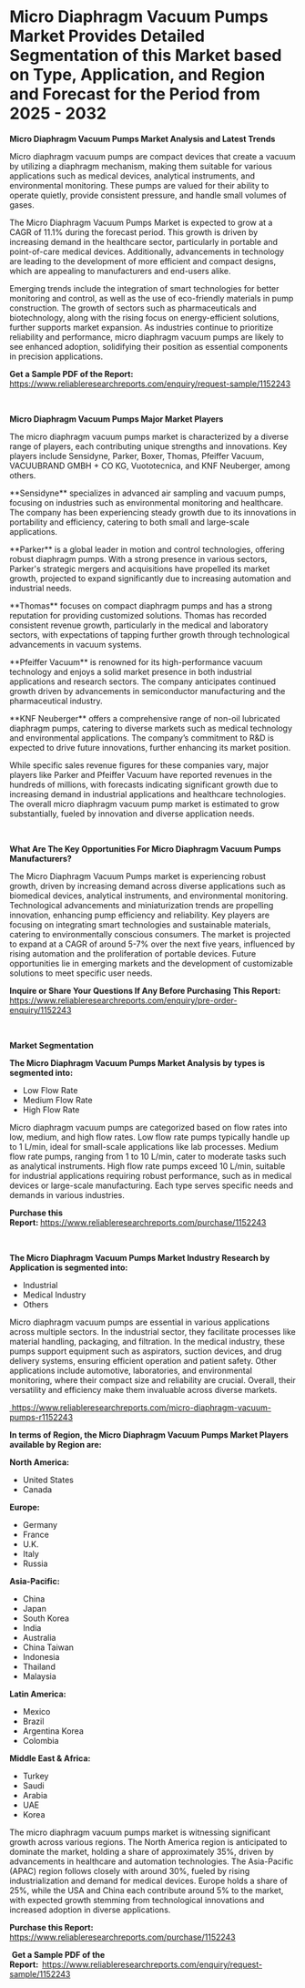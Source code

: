 <p><h1>Micro Diaphragm Vacuum Pumps Market Provides Detailed Segmentation of this Market based on Type, Application, and Region and Forecast for the Period from 2025 - 2032</h1></p><p><strong>Micro Diaphragm Vacuum Pumps Market Analysis and Latest Trends</strong></p>
<p><p>Micro diaphragm vacuum pumps are compact devices that create a vacuum by utilizing a diaphragm mechanism, making them suitable for various applications such as medical devices, analytical instruments, and environmental monitoring. These pumps are valued for their ability to operate quietly, provide consistent pressure, and handle small volumes of gases.</p><p>The Micro Diaphragm Vacuum Pumps Market is expected to grow at a CAGR of 11.1% during the forecast period. This growth is driven by increasing demand in the healthcare sector, particularly in portable and point-of-care medical devices. Additionally, advancements in technology are leading to the development of more efficient and compact designs, which are appealing to manufacturers and end-users alike.</p><p>Emerging trends include the integration of smart technologies for better monitoring and control, as well as the use of eco-friendly materials in pump construction. The growth of sectors such as pharmaceuticals and biotechnology, along with the rising focus on energy-efficient solutions, further supports market expansion. As industries continue to prioritize reliability and performance, micro diaphragm vacuum pumps are likely to see enhanced adoption, solidifying their position as essential components in precision applications.</p></p>
<p><strong>Get a Sample PDF of the Report:&nbsp;</strong> <a href="https://www.reliableresearchreports.com/enquiry/request-sample/1152243?utm_campaign=8&utm_medium=2&utm_source=Github&utm_content=ia&utm_term=16042025&utm_id=micro-diaphragm-vacuum-pumps">https://www.reliableresearchreports.com/enquiry/request-sample/1152243</a></p>
<p>&nbsp;</p>
<p><strong>Micro Diaphragm Vacuum Pumps Major Market Players</strong></p>
<p><p>The micro diaphragm vacuum pumps market is characterized by a diverse range of players, each contributing unique strengths and innovations. Key players include Sensidyne, Parker, Boxer, Thomas, Pfeiffer Vacuum, VACUUBRAND GMBH + CO KG, Vuototecnica, and KNF Neuberger, among others.</p><p>**Sensidyne** specializes in advanced air sampling and vacuum pumps, focusing on industries such as environmental monitoring and healthcare. The company has been experiencing steady growth due to its innovations in portability and efficiency, catering to both small and large-scale applications.</p><p>**Parker** is a global leader in motion and control technologies, offering robust diaphragm pumps. With a strong presence in various sectors, Parker's strategic mergers and acquisitions have propelled its market growth, projected to expand significantly due to increasing automation and industrial needs.</p><p>**Thomas** focuses on compact diaphragm pumps and has a strong reputation for providing customized solutions. Thomas has recorded consistent revenue growth, particularly in the medical and laboratory sectors, with expectations of tapping further growth through technological advancements in vacuum systems.</p><p>**Pfeiffer Vacuum** is renowned for its high-performance vacuum technology and enjoys a solid market presence in both industrial applications and research sectors. The company anticipates continued growth driven by advancements in semiconductor manufacturing and the pharmaceutical industry.</p><p>**KNF Neuberger** offers a comprehensive range of non-oil lubricated diaphragm pumps, catering to diverse markets such as medical technology and environmental applications. The company’s commitment to R&D is expected to drive future innovations, further enhancing its market position.</p><p>While specific sales revenue figures for these companies vary, major players like Parker and Pfeiffer Vacuum have reported revenues in the hundreds of millions, with forecasts indicating significant growth due to increasing demand in industrial applications and healthcare technologies. The overall micro diaphragm vacuum pump market is estimated to grow substantially, fueled by innovation and diverse application needs.</p></p>
<p>&nbsp;</p>
<p><strong>What Are The Key Opportunities For Micro Diaphragm Vacuum Pumps Manufacturers?</strong></p>
<p><p>The Micro Diaphragm Vacuum Pumps market is experiencing robust growth, driven by increasing demand across diverse applications such as biomedical devices, analytical instruments, and environmental monitoring. Technological advancements and miniaturization trends are propelling innovation, enhancing pump efficiency and reliability. Key players are focusing on integrating smart technologies and sustainable materials, catering to environmentally conscious consumers. The market is projected to expand at a CAGR of around 5-7% over the next five years, influenced by rising automation and the proliferation of portable devices. Future opportunities lie in emerging markets and the development of customizable solutions to meet specific user needs.</p></p>
<p><strong>Inquire or Share Your Questions If Any Before Purchasing This Report:</strong> <a href="https://www.reliableresearchreports.com/enquiry/pre-order-enquiry/1152243?utm_campaign=8&utm_medium=2&utm_source=Github&utm_content=ia&utm_term=16042025&utm_id=micro-diaphragm-vacuum-pumps">https://www.reliableresearchreports.com/enquiry/pre-order-enquiry/1152243</a></p>
<p>&nbsp;</p>
<p><strong>Market Segmentation</strong></p>
<p><strong>The Micro Diaphragm Vacuum Pumps Market Analysis by types is segmented into:</strong></p>
<p><ul><li>Low Flow Rate</li><li>Medium Flow Rate</li><li>High Flow Rate</li></ul></p>
<p><p>Micro diaphragm vacuum pumps are categorized based on flow rates into low, medium, and high flow rates. Low flow rate pumps typically handle up to 1 L/min, ideal for small-scale applications like lab processes. Medium flow rate pumps, ranging from 1 to 10 L/min, cater to moderate tasks such as analytical instruments. High flow rate pumps exceed 10 L/min, suitable for industrial applications requiring robust performance, such as in medical devices or large-scale manufacturing. Each type serves specific needs and demands in various industries.</p></p>
<p><strong>Purchase this Report:&nbsp;</strong><a href="https://www.reliableresearchreports.com/purchase/1152243?utm_campaign=8&utm_medium=2&utm_source=Github&utm_content=ia&utm_term=16042025&utm_id=micro-diaphragm-vacuum-pumps">https://www.reliableresearchreports.com/purchase/1152243</a></p>
<p>&nbsp;</p>
<p><strong>The Micro Diaphragm Vacuum Pumps Market Industry Research by Application is segmented into:</strong></p>
<p><ul><li>Industrial</li><li>Medical Industry</li><li>Others</li></ul></p>
<p><p>Micro diaphragm vacuum pumps are essential in various applications across multiple sectors. In the industrial sector, they facilitate processes like material handling, packaging, and filtration. In the medical industry, these pumps support equipment such as aspirators, suction devices, and drug delivery systems, ensuring efficient operation and patient safety. Other applications include automotive, laboratories, and environmental monitoring, where their compact size and reliability are crucial. Overall, their versatility and efficiency make them invaluable across diverse markets.</p></p>
<p><a href="https://www.reliableresearchreports.com/micro-diaphragm-vacuum-pumps-r1152243?utm_campaign=8&utm_medium=2&utm_source=Github&utm_content=ia&utm_term=16042025&utm_id=micro-diaphragm-vacuum-pumps">&nbsp;https://www.reliableresearchreports.com/micro-diaphragm-vacuum-pumps-r1152243</a></p>
<p><strong>In terms of Region, the Micro Diaphragm Vacuum Pumps Market Players available by Region are:</strong></p>
<p>
    <p> <strong> North America: </strong>
        <ul>
            <li>United States</li>
            <li>Canada</li>
        </ul>
        </p> 
    <p> <strong> Europe: </strong>
        <ul>
            <li>Germany</li>
            <li>France</li>
            <li>U.K.</li>
            <li>Italy</li>
            <li>Russia</li>
        </ul>
        </p> 
    <p> <strong> Asia-Pacific: </strong>
        <ul>
            <li>China</li>
            <li>Japan</li>
            <li>South Korea</li>
            <li>India</li>
            <li>Australia</li>
            <li>China Taiwan</li>
            <li>Indonesia</li>
            <li>Thailand</li>
            <li>Malaysia</li>
        </ul>
        </p> 
    <p> <strong> Latin America: </strong>
        <ul>
            <li>Mexico</li>
            <li>Brazil</li>
            <li>Argentina Korea</li>
            <li>Colombia</li>
        </ul>
        </p> 
    <p> <strong> Middle East & Africa: </strong>
        <ul>
            <li>Turkey</li>
            <li>Saudi</li>
            <li>Arabia</li>
            <li>UAE</li>
            <li>Korea</li>
        </ul>
    </p>
    </p>
<p><p>The micro diaphragm vacuum pumps market is witnessing significant growth across various regions. The North America region is anticipated to dominate the market, holding a share of approximately 35%, driven by advancements in healthcare and automation technologies. The Asia-Pacific (APAC) region follows closely with around 30%, fueled by rising industrialization and demand for medical devices. Europe holds a share of 25%, while the USA and China each contribute around 5% to the market, with expected growth stemming from technological innovations and increased adoption in diverse applications.</p></p>
<p><strong>Purchase this Report: </strong><a href="https://www.reliableresearchreports.com/purchase/1152243?utm_campaign=8&utm_medium=2&utm_source=Github&utm_content=ia&utm_term=16042025&utm_id=micro-diaphragm-vacuum-pumps">https://www.reliableresearchreports.com/purchase/1152243</a></p>
<p>&nbsp;<strong>Get a Sample PDF of the Report:&nbsp;&nbsp;</strong><a href="https://www.reliableresearchreports.com/enquiry/request-sample/1152243?utm_campaign=8&utm_medium=2&utm_source=Github&utm_content=ia&utm_term=16042025&utm_id=micro-diaphragm-vacuum-pumps">https://www.reliableresearchreports.com/enquiry/request-sample/1152243</a></p>
<p><strong></strong></p>
<p><p></p><p></p><p></p></p>